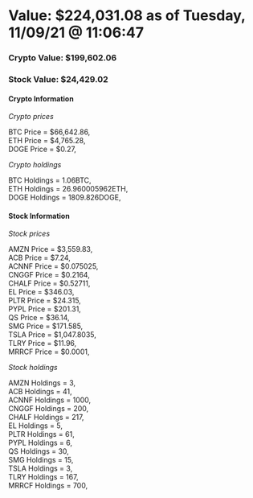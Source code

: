 # Value: $224,031.08 as of Tuesday, 11/09/21 @ 11:06:47 

### Crypto Value: $199,602.06

### Stock Value: $24,429.02

#### Crypto Information 
*Crypto prices* 

BTC Price = $66,642.86,  
ETH Price = $4,765.28,  
DOGE Price = $0.27,  


*Crypto holdings* 

BTC Holdings = 1.06BTC,  
ETH Holdings = 26.960005962ETH,  
DOGE Holdings = 1809.826DOGE,  


#### Stock Information 

*Stock prices* 

AMZN Price = $3,559.83,  
ACB Price = $7.24,  
ACNNF Price = $0.075025,  
CNGGF Price = $0.2164,  
CHALF Price = $0.52711,  
EL Price = $346.03,  
PLTR Price = $24.315,  
PYPL Price = $201.31,  
QS Price = $36.14,  
SMG Price = $171.585,  
TSLA Price = $1,047.8035,  
TLRY Price = $11.96,  
MRRCF Price = $0.0001,  


*Stock holdings* 

AMZN Holdings = 3,  
ACB Holdings = 41,  
ACNNF Holdings = 1000,  
CNGGF Holdings = 200,  
CHALF Holdings = 217,  
EL Holdings = 5,  
PLTR Holdings = 61,  
PYPL Holdings = 6,  
QS Holdings = 30,  
SMG Holdings = 15,  
TSLA Holdings = 3,  
TLRY Holdings = 167,  
MRRCF Holdings = 700,  


